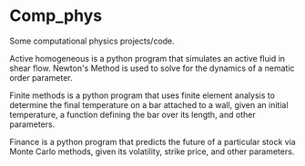 # Comp_phys
Some computational physics projects/code.

Active homogeneous is a python program that simulates an active fluid in shear flow. Newton's Method is used to solve for the dynamics of a nematic order parameter.


Finite methods is a python program that uses finite element analysis to determine the final temperature on a bar
attached to a wall, given an initial temperature, a function defining the bar over its length, and other parameters.


Finance is a python program that predicts the future of a particular stock via Monte Carlo methods, given its volatility, strike price, and other parameters. 

